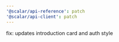 ```yaml
---
'@scalar/api-reference': patch
'@scalar/api-client': patch
---
```


fix: updates introduction card and auth style
